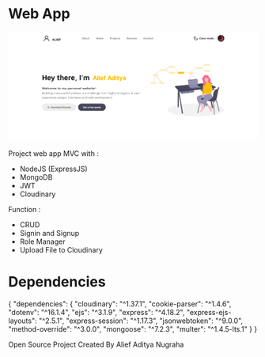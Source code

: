 <!-- @format -->

# Web App

![Webapp](./screenshoot.png)

Project web app MVC with :

- NodeJS (ExpressJS)
- MongoDB
- JWT
- Cloudinary

Function :

- CRUD
- Signin and Signup
- Role Manager
- Upload File to Cloudinary

# Dependencies

{
"dependencies": {
"cloudinary": "^1.37.1",
"cookie-parser": "^1.4.6",
"dotenv": "^16.1.4",
"ejs": "^3.1.9",
"express": "^4.18.2",
"express-ejs-layouts": "^2.5.1",
"express-session": "^1.17.3",
"jsonwebtoken": "^9.0.0",
"method-override": "^3.0.0",
"mongoose": "^7.2.3",
"multer": "^1.4.5-lts.1"
}
}

Open Source Project Created By Alief Aditya Nugraha
